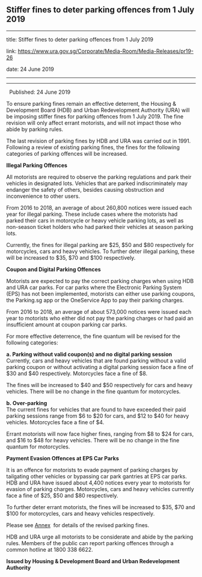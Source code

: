 ## Stiffer fines to deter parking offences from 1 July 2019
---
title: Stiffer fines to deter parking offences from 1 July 2019

link: https://www.ura.gov.sg/Corporate/Media-Room/Media-Releases/pr19-26

date: 24 June 2019

---

--------------------------------------------------------

  Published: 24 June 2019

To ensure parking fines remain an effective deterrent, the Housing & Development Board (HDB) and Urban Redevelopment Authority (URA) will be imposing stiffer fines for parking offences from 1 July 2019. The fine revision will only affect errant motorists, and will not impact those who abide by parking rules.

The last revision of parking fines by HDB and URA was carried out in 1991. Following a review of existing parking fines, the fines for the following categories of parking offences will be increased.

**Illegal Parking Offences**

All motorists are required to observe the parking regulations and park their vehicles in designated lots. Vehicles that are parked indiscriminately may endanger the safety of others, besides causing obstruction and inconvenience to other users.

From 2016 to 2018, an average of about 260,800 notices were issued each year for illegal parking. These include cases where the motorists had parked their cars in motorcycle or heavy vehicle parking lots, as well as non-season ticket holders who had parked their vehicles at season parking lots.

Currently, the fines for illegal parking are $25, $50 and $80 respectively for motorcycles, cars and heavy vehicles. To further deter illegal parking, these will be increased to $35, $70 and $100 respectively.

**Coupon and Digital Parking Offences**

Motorists are expected to pay the correct parking charges when using HDB and URA car parks. For car parks where the Electronic Parking System (EPS) has not been implemented, motorists can either use parking coupons, the Parking.sg app or the OneService App to pay their parking charges.

From 2016 to 2018, an average of about 573,000 notices were issued each year to motorists who either did not pay the parking charges or had paid an insufficient amount at coupon parking car parks.

For more effective deterrence, the fine quantum will be revised for the following categories:

**a. Parking without valid coupon(s) and no digital parking session**  
Currently, cars and heavy vehicles that are found parking without a valid parking coupon or without activating a digital parking session face a fine of $30 and $40 respectively. Motorcycles face a fine of $8.

The fines will be increased to $40 and $50 respectively for cars and heavy vehicles. There will be no change in the fine quantum for motorcycles.

**b. Over-parking**  
The current fines for vehicles that are found to have exceeded their paid parking sessions range from $6 to $20 for cars, and $12 to $40 for heavy vehicles. Motorcycles face a fine of $4.

Errant motorists will now face higher fines, ranging from $8 to $24 for cars, and $16 to $48 for heavy vehicles. There will be no change in the fine quantum for motorcycles.

**Payment Evasion Offences at EPS Car Parks**

It is an offence for motorists to evade payment of parking charges by tailgating other vehicles or bypassing car park gantries at EPS car parks. HDB and URA have issued about 4,400 notices every year to motorists for evasion of parking charges. Motorcycles, cars and heavy vehicles currently face a fine of $25, $50 and $80 respectively.

To further deter errant motorists, the fines will be increased to $35, $70 and $100 for motorcycles, cars and heavy vehicles respectively.

Please see [Annex](https://www.ura.gov.sg/-/media/Corporate/Media-Room/2019/Jun/pr19-26a.pdf)  for details of the revised parking fines.

HDB and URA urge all motorists to be considerate and abide by the parking rules. Members of the public can report parking offences through a common hotline at 1800 338 6622.

**Issued by Housing & Development Board and Urban Redevelopment Authority**